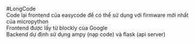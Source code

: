 #LongCode  
Code lại frontend của easycode để có thể sử dụng với firmware mới nhất của micropython  
Frontend được lấy từ blockly của Google  
Backend dự định sử dụng ampy (nạp code) và flask (api server)  